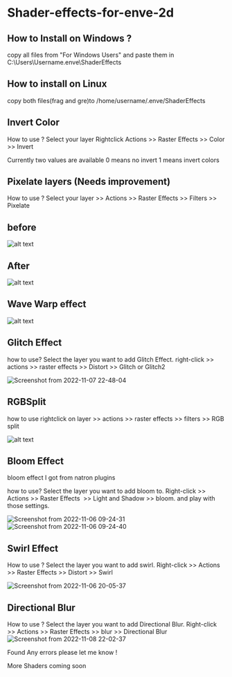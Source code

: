 # Shader-effects-for-enve-2d
## How to Install on Windows ?
copy all files from "For Windows Users" and paste them in C:\Users\Username\.enve\ShaderEffects


## How to install on Linux

copy both files(frag and gre)to
/home/username/.enve/ShaderEffects
 

## Invert Color
How to use ?
Select your layer Rightclick Actions >> Raster Effects >> Color >> Invert

Currently two values are available
0 means no invert
1 means invert colors

## Pixelate layers (Needs improvement)

How to use ?
Select your layer >> Actions >> Raster Effects >> Filters >> Pixelate

## before
![alt text](https://github.com/axiomgraph/Shader-effects-for-enve-2d/raw/main/sample/monkey-6268446_1280.jpg)

## After

![alt text](https://github.com/axiomgraph/Shader-effects-for-enve-2d/raw/main/sample/Screenshot%20from%202021-07-19%2011-46-00.png)

## Wave Warp effect
![alt text](https://github.com/axiomgraph/Shader-effects-for-enve-2d/blob/main/sample/wave_warp.png)


## Glitch Effect
how to use? Select the layer you want to add Glitch Effect. right-click >> actions >> raster effects >>  Distort >> Glitch or Glitch2


![Screenshot from 2022-11-07 22-48-04](https://user-images.githubusercontent.com/68183694/200376121-aca68a42-5146-4150-931b-e875e5b46896.png)


## RGBSplit

how to use rightclick on layer >> actions >> raster effects >> filters >> RGB split

![alt text](https://github.com/axiomgraph/Shader-effects-for-enve-2d/raw/main/sample/rgbsplit.png)


## Bloom Effect

bloom effect I got from natron plugins

how to use? 
Select the layer you want to add bloom to. Right-click >> Actions >> Raster Effects  >> Light and Shadow >> bloom. and play with those settings.

![Screenshot from 2022-11-06 09-24-31](https://user-images.githubusercontent.com/68183694/200153596-6e19f2ba-638f-4308-bc10-7864807306f3.png)
![Screenshot from 2022-11-06 09-24-40](https://user-images.githubusercontent.com/68183694/200153599-00756747-4c4b-468d-b843-0bd202b67a2b.png)

## Swirl Effect

How to use ?
Select the layer you want to add swirl. Right-click >> Actions >> Raster Effects >> Distort >> Swirl

![Screenshot from 2022-11-06 20-05-37](https://user-images.githubusercontent.com/68183694/200176958-b4a92258-0717-46fc-ab75-c6938abb237a.png)

## Directional Blur
How to use ?
Select the layer you want to add Directional Blur. Right-click >> Actions >> Raster Effects >> blur >> Directional Blur
![Screenshot from 2022-11-08 22-02-37](https://user-images.githubusercontent.com/68183694/200627192-f071aa19-d934-4256-a0fc-6ea76140597e.png)


Found Any errors please let me know !

More Shaders coming soon

